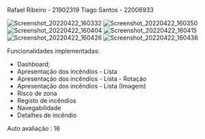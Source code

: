 Rafael Ribeiro - 21902319
Tiago Santos - 22006933

![Screenshot_20220422_160332](https://user-images.githubusercontent.com/61637416/164741825-7d354e47-4d1f-4bf8-b7e6-377bd3f73271.png)
![Screenshot_20220422_160350](https://user-images.githubusercontent.com/61637416/164741828-2c8818ed-352b-4c07-a3b9-ec5efac47e2b.png)
![Screenshot_20220422_160404](https://user-images.githubusercontent.com/61637416/164741830-d3ab9d95-4400-402c-8b5c-d350b3a59151.png)
![Screenshot_20220422_160415](https://user-images.githubusercontent.com/61637416/164741832-56cc78b5-af8e-4f9b-bbf4-41e85fd3f999.png)
![Screenshot_20220422_160426](https://user-images.githubusercontent.com/61637416/164741833-b50c555d-1f08-4453-ab16-492946042ca4.png)
![Screenshot_20220422_160436](https://user-images.githubusercontent.com/61637416/164741834-0c53f345-54e2-48a4-a47e-5b2198a996d7.png)


Funcionalidades implementadas:
* Dashboard;
* Apresentação dos incêndios - Lista
* Apresentação dos incêndios - Lista - Rotação
* Apresentação dos incêndios - Lista (Imagem)
* Risco de zona
* Registo de incêndios
* Navegabilidade
* Detalhes de incêndio

Auto avaliação : 16
